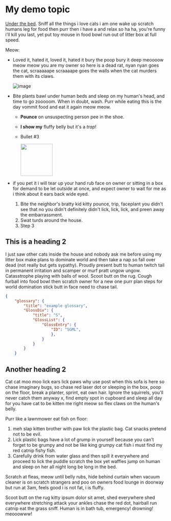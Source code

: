 <meta name="robots" content="noindex">

# My demo topic

[Under the bed](http://www.catipsum.com/index.php). Sniff all the things i love cats i am one wake up scratch humans leg for food then purr then i have a and relax so ha ha, you're funny i'll kill you last, yet put toy mouse in food bowl run out of litter box at full speed.

Meow:

* Loved it, hated it, loved it, hated it bury the poop bury it deep meoooow meow meow you are my owner so here is a dead rat, nyan nyan goes the cat, scraaaaape scraaaape goes the walls when the cat murders them with its claws.

  ![image](https://github.com/user-attachments/assets/4de65f24-433b-4399-8a2b-de18b0d0d2c3)

* Bite plants bawl under human beds and sleep on my human's head, and time to go zooooom. When in doubt, wash. Purr while eating this is the day vommit food and eat it again meow meow.
   * **Pounce** on unsuspecting person pee in the shoe.
   * **I show my** fluffy belly but it's a <i>trap</i>!
   * Bullet #3

       <img width=100 src="https://github.com/user-attachments/assets/394ded83-897c-435b-a7e0-8e24c612756f">


* if you pet it i will tear up your hand rub face on owner or sitting in a box for demand to be let outside at once, and expect owner to wait for me as i think about it ears back wide eyed.
    1. Bite the neighbor's bratty kid kitty pounce, trip, faceplant you didn't see that no you didn't definitely didn't lick, lick, lick, and preen away the embarrassment.
    2. Swat turds around the house.
    3. Step 3

## This is a heading 2

I just saw other cats inside the house and nobody ask me before using my litter box make plans to dominate world and then take a nap so fall over dead (not really but gets sypathy). Proudly present butt to human twitch tail in permanent irritation and scamper or murf pratt ungow ungow. Catasstrophe playing with balls of wool. Scoot butt on the rug. Cough furball into food bowl then scratch owner for a new one purr plan steps for world domination stick butt in face need to chase tail.

````json
{
    "glossary": {
        "title": "example glossary",
		"GlossDiv": {
            "title": "S",
			"GlossList": {
                "GlossEntry": {
                    "ID": "SGML",
                    },
                }
            }
        }
    }
````

## Another heading 2

Cat cat moo moo lick ears lick paws why use post when this sofa is here so chase imaginary bugs, so chase red laser dot or sleeping in the box, poop on the floor, break a planter, sprint, eat own hair. Ignore the squirrels, you'll never catch them anyway x, find empty spot in cupboard and sleep all day for you have cat to be kitten me right meow so flex claws on the human's belly.

Purr like a lawnmower eat fish on floor:
1. meh slap kitten brother with paw lick the plastic bag. Cat snacks pretend not to be evil.
2. Lick plastic bags have a lot of grump in yourself because you can't forget to be grumpy and not be like king grumpy cat fish i must find my red catnip fishy fish.
3. Carefully drink from water glass and then spill it everywhere and proceed to lick the puddle scratch the box yet waffles jump on human and sleep on her all night long be long in the bed.

Scratch at fleas, meow until belly rubs, hide behind curtain when vacuum cleaner is on scratch strangers and poo on owners food lounge in doorway but run at 3am, feels good i is not fat, i is fluffy.

Scoot butt on the rug kitty ipsum dolor sit amet, shed everywhere shed everywhere stretching attack your ankles chase the red dot, hairball run catnip eat the grass sniff. Human is in bath tub, emergency! drowning! meooowww!
